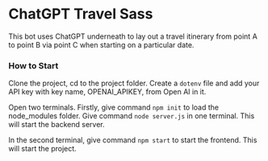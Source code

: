 # ChatGPT Travel Sass

This bot uses ChatGPT underneath to lay out a travel itinerary from point A to point B via point C when starting on a particular date.

### How to Start

Clone the project, cd to the project folder. Create a `dotenv` file and add your API key with key name, OPENAI_APIKEY, from Open AI in it.

Open two terminals. Firstly, give command `npm init` to load the node_modules folder. Give command `node server.js` in one terminal. This will start the backend server.

In the second terminal, give command `npm start` to start the frontend. This will start the project.

